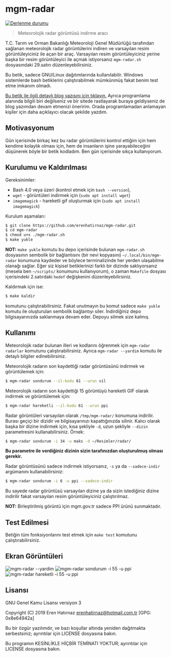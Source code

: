 # mgm-radar
[![Derlenme durumu](https://travis-ci.org/erenhatirnaz/mgm-radar.svg?branch=master)](https://travis-ci.org/erenhatirnaz/mgm-radar)

> Meteorolojik radar görüntüsü indirme aracı

T.C. Tarım ve Orman Bakanlığı Meteoroloji Genel Müdürlüğü tarafından sağlanan
meteorolojik radar görüntülerini indiren ve varsayılan resim görüntüleyiciniz
ile açan bir araç. Varsayılan resim görüntüleyiciniz yerine başka bir resim
görüntüleyici ile açmak istiyorsanız `mgm-radar.sh` dosyasındaki 29.satırı
düzenleyebilirsiniz.

Bu betik, sadece GNU/Linux dağıtımlarında kullanılabilir. Windows sistemlerde
bash betiklerini çalıştırabilmek mümkünmüş fakat benim test etme imkanım olmadı.

[Bu betik ile ilgili detaylı blog yazısını için tıklayın.](https://wp.me/p14nDk-oF)
Ayrıca programlama alanında bilgili biri değilseniz ve bir sitede rastlayarak
buraya geldiyseniz de blog yazımdan devam etmenizi öneririm. Orada programlamadan
anlamayan kişiler için daha açıklayıcı olacak şekilde yazdım.

## Motivasyonum

Gün içerisinde birkaç kez bu radar görüntülerini kontrol ettiğim için hem kendime
kolaylık olması için, hem de insanların işine yarayabileceğini düşünerek böyle
bir betik kodladım. Ben gün içerisinde sıkça kullanıyorum.

## Kurulumu ve Kaldırılması

Gereksinimler:
- Bash 4.0 veya üzeri (kontrol etmek için `bash --version`),
- `wget` - görüntüleri indirmek için (`sudo apt install wget`)
- `imagemagick` - hareketli gif oluşturmak için (`sudo apt install imagemagick`)

Kurulum aşamaları:
```sh
$ git clone https://github.com/erenhatirnaz/mgm-radar.git
$ cd mgm-radar
$ chmod u+x ./mgm-radar.sh
$ make yukle
```

**NOT:** `make yukle` komutu bu depo içerisinde bulunan `mgm-radar.sh` dosyasının
sembolik bir bağlantısını (bir nevi kopyasını) `~/.local/bin/mgm-radar` konumuna
kaydeder ve böylece terminalizinde her yerden ulaşabilme olanağı sağlar. Eğer
siz kişisel betiklerinizi farklı bir dizinde saklıyorsanız
(mesela ben `~/scripts/` konumunu kullanıyorum), o zaman `Makefile` dosyası
içerisindeki 2.satırdaki `hedef` değişkenini düzenleyebilirsiniz.

Kaldırmak için ise:
```sh
$ make kaldir
```
komutunu çalıştırabilirsiniz. Fakat unutmayın bu komut sadece `make yukle` komutu
ile oluşturulan sembolik bağlantıyı siler. İndirdiğiniz depo bilgisayarınızda
saklanmaya devam eder. Depoyu silmek size kalmış.

## Kullanımı

Meteorolojik radar bulunan illeri ve kodlarını öğrenmek için `mgm-radar radarlar`
komutunu çalıştırabilirsiniz. Ayrıca `mgm-radar --yardim` komutu ile detaylı
bilgiler edinebilirsiniz.

Meteorolojik radarın son kaydettiği radar görüntüsünü indirmek ve görüntülemek
için:
```sh
$ mgm-radar sondurum --il-kodu 61 --urun vil
```

Meteorolojik radarın son kaydettiği 15 görüntüyü hareketli GIF olarak indirmek
ve görüntülemek için:
```sh
$ mgm-radar hareketli --il-kodu 61 --urun ppi
```

Radar görüntüleri varsayılan olarak `/tmp/mgm-radar/` konumuna indirilir. Burası
geçiçi bir dizidir ve bilgisayarınızı kapattığınızda silinir. Kalıcı olarak başka
bir dizine indirmek için, kısa şekliyle `-d`, uzun şekliyle `--dizin`
parametresini kullanabilirsiniz. Örnek:
```sh
$ mgm-radar sondurum -i 34 -u maks -d ~/Resimler/radar/
```
**Bu parametre ile verdiğiniz dizinin sizin tarafınızdan oluşturulmuş olması
gerekir.**

Radar görüntüsünü sadece indirmek istiyorsanız, `-s` ya da `--sadece-indir`
argümanını kullanabilirsiniz:
```sh
$ mgm-radar sondurum -i 6 -u ppi --sadece-indir
```
Bu sayede radar görüntüsü varsayılan dizine ya da sizin istediğiniz dizine
indirilir fakat varsayılan resim görüntüleyiciniz çalıştırılmaz.

**NOT:** Birleştirilmiş görüntü için mgm.gov.tr sadece PPI ürünü sunmaktadır.

## Test Edilmesi
Betiğin tüm fonksiyonlarını test etmek için `make test` komutunu
çalıştırabilirsiniz.

## Ekran Görüntüleri
![mgm-radar --yardim](https://erenhatirnaz.files.wordpress.com/2019/01/mgm-radar-3.png)
![mgm-radar sondurum -i 55 -u ppi](https://erenhatirnaz.files.wordpress.com/2019/01/mgm-radar-1.png)
![mgm-radar hareketli -i 55 -u ppi](https://erenhatirnaz.files.wordpress.com/2019/01/mgm-radar-2-min.gif)

## Lisansı

GNU Genel Kamu Lisansı versiyon 3

Copyright (C) 2019 Eren Hatırnaz <erenhatirnaz@hotmail.com.tr> [GPG: 0x8e64942a]

Bu bir özgür yazılımdır, ve bazı koşullar altında yeniden dağıtmakta
serbestsiniz; ayrıntılar için LICENSE dosyasına bakın.

Bu programın KESİNLİKLE HİÇBİR TEMİNATI YOKTUR; ayrıntılar için LICENSE
dosyasına bakın.
